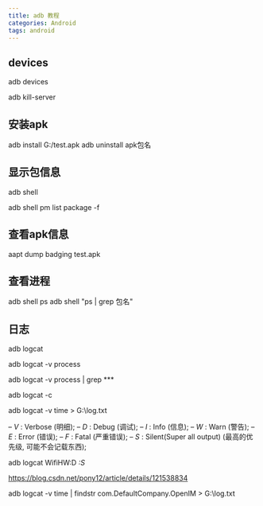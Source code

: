 ```yaml
---
title: adb 教程
categories: Android
tags: android
---
```


## devices 
<!-- 显示 设备  -->
adb devices
<!-- 断开设备连接 -->
adb kill-server

## 安装apk
<!-- adb install <apk path> -->
adb install G:/test.apk
adb uninstall apk包名
## 显示包信息
<!--  打开 shell  终端-->
adb shell 
<!-- 显示 安装包名 -->
adb shell pm list package -f 

## 查看apk信息
<!-- android sdk -> build tools -->
aapt dump badging test.apk

## 查看进程
adb shell ps
adb shell "ps | grep 包名"

## 日志
adb logcat
<!-- 所有进程 -->
adb logcat -v process
<!-- 过滤进程 -->
adb logcat -v process | grep ***
<!--清除日志缓存 -->
adb logcat  -c
<!-- 保存日志 -->
adb logcat -v time > G:\log.txt
<!-- log level -->
– *V* : Verbose (明细);
– *D* : Debug (调试);
– *I* : Info (信息);
– *W* : Warn (警告);
– *E* : Error (错误);
– *F* : Fatal (严重错误);
– *S* : Silent(Super all output) (最高的优先级, 可能不会记载东西);

adb logcat WifiHW:D *:S*


<!-- 参考链接 -->
<https://blog.csdn.net/pony12/article/details/121538834>


adb logcat -v time | findstr com.DefaultCompany.OpenIM > G:\log.txt
